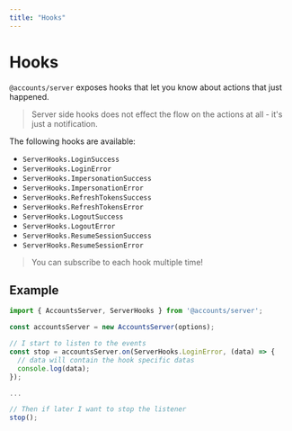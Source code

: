 ```yaml
---
title: "Hooks"
---
```


# Hooks

`@accounts/server` exposes hooks that let you know about actions that just happened.

> Server side hooks does not effect the flow on the actions at all - it's just a notification.

The following hooks are available:

- `ServerHooks.LoginSuccess`
- `ServerHooks.LoginError`
- `ServerHooks.ImpersonationSuccess`
- `ServerHooks.ImpersonationError`
- `ServerHooks.RefreshTokensSuccess`
- `ServerHooks.RefreshTokensError`
- `ServerHooks.LogoutSuccess`
- `ServerHooks.LogoutError`
- `ServerHooks.ResumeSessionSuccess`
- `ServerHooks.ResumeSessionError`

> You can subscribe to each hook multiple time!

## Example

```javascript
import { AccountsServer, ServerHooks } from '@accounts/server';

const accountsServer = new AccountsServer(options);

// I start to listen to the events
const stop = accountsServer.on(ServerHooks.LoginError, (data) => {
  // data will contain the hook specific datas
  console.log(data);
});

...

// Then if later I want to stop the listener
stop();
```
